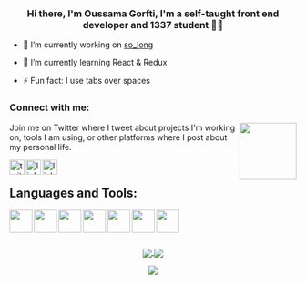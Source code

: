 ### <div align="center">Hi there, I'm Oussama Gorfti, I'm a self-taught front end developer and 1337 student 👨‍💻</div>  
  

- 🔭 I’m currently working on [so_long](https://github.com/ogorfti/so_long)  
  

- 🌱 I’m currently learning React & Redux  
  

- ⚡ Fun fact: I use tabs over spaces  


### Connect with me:

<img align='right' src="https://media2.giphy.com/media/wogIubFweiBkn6y8KU/giphy.gif" width="100px">

Join me on Twitter where I tweet about projects I'm working on, tools I am using, or other platforms where I post about my personal life.

[<img align="left" width="26px"
alt="twitter" src="https://img.icons8.com/ios-filled/50/000000/twitter.png"/>][twitter]

[<img align="left" width="26px"
alt="linkedin" src="https://img.icons8.com/ios-filled/50/000000/linkedin.png"/>][linkedin]

[<img align="left" width="26px"
alt="linkedin" src="https://img.icons8.com/ios-filled/50/000000/instagram-new--v1.png"/>][instagram]
<br/>

<h2>Languages and Tools:</h2>

[<img width="40px" align="left" src="https://cdn.jsdelivr.net/gh/devicons/devicon/icons/javascript/javascript-original.svg" />][javascript]

[<img width="40px" align="left" src="https://cdn.jsdelivr.net/gh/devicons/devicon/icons/html5/html5-original-wordmark.svg" />][html]

[<img width="40px" align="left" src="https://cdn.jsdelivr.net/gh/devicons/devicon/icons/css3/css3-original-wordmark.svg" />][css]


[<img width="40px" align="left" src="https://cdn.jsdelivr.net/gh/devicons/devicon/icons/react/react-original.svg" />][reactjs]

[<img width="40px" align="left" src="https://cdn.jsdelivr.net/gh/devicons/devicon/icons/git/git-original.svg" />][git]

[<img width="40px" align="left" src="https://cdn.jsdelivr.net/gh/devicons/devicon/icons/c/c-original.svg" />][c]

[<img width="40px" align="left" src="https://cdn.jsdelivr.net/gh/devicons/devicon/icons/cplusplus/cplusplus-original.svg" />][c++]
<br />
<br />
<br />

<!--- TOOLS LINKS -->

[javascript]: https://www.javascript.com/ 'javascript'
[html]: https://developer.mozilla.org/en-US/docs/Web/HTML 'html'
[css]: https://developer.mozilla.org/en-US/docs/Web/CSS 'css'
[reactjs]: https://reactjs.org/ 'reactjs'
[git]: https://git-scm.com/ 'git'
[c]: https://en.wikipedia.org/wiki/C_(programming_language)
[c++]: https://en.wikipedia.org/wiki/C%2B%2B

<!--- PERSONAL LINKS -->
[twitter]: https://twitter.com
[linkedin]: https://www.linkedin.com
[instagram]: https://www.instagram.com/oussama_gf/

<!--- STATS -->
<!-- <p align="center">
    <a href="https://github.com/ogorfti">
      <img
        align="center"
        src="https://badge.mediaplus.ma/greenbinary/ogorfti"
      />
    </a>
</p> -->

<p align="center">
    <a href="https://github.com/ogorfti">
      <img
        align="center"
        src="https://github-readme-stats.vercel.app/api?username=ogorfti&theme=algolia&show_icons=true"
      />
    </a>
  <a href="https://github.com/ogorfti">
      <img
        align="center"
        src="http://github-readme-streak-stats.herokuapp.com?user=ogorfti&theme=algolia&hide_border=true&date_format=M%20j%5B%2C%20Y%5D&fire=FF8964&ring=FFCB2B"
      />
 </a>
</p>

<p align="center">
<a href="https://github.com/ogorfti">
      <img
        align="center"
        src="https://github-readme-stats.vercel.app/api/top-langs/?username=ogorfti&show_icons=true&langs_count=8&count_private=true&layout=compact&theme=algolia"
      />
 </a>
 </p>
